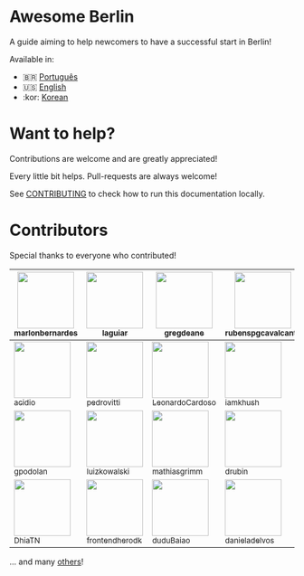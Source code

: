# Awesome Berlin
A guide aiming to help newcomers to have a successful start in Berlin!

Available in:

- :brazil: [Português](https://marlonbernardes.github.io/awesome-berlin/pt-br/)
- :us: [English](https://marlonbernardes.github.io/awesome-berlin/en/)
- :kor: [Korean](https://marlonbernardes.github.io/awesome-berlin/kr/)

# Want to help?
Contributions are welcome and are greatly appreciated!

Every little bit helps. Pull-requests are always welcome!

See [CONTRIBUTING](./CONTRIBUTING.md) to check how to run this documentation locally.

# Contributors

Special thanks to everyone who contributed!

<!-- contributors:start -->
 | [<img src="https://avatars1.githubusercontent.com/u/2975955?v=4" width="100px" /><br /><sub>marlonbernardes</sub>](https://github.com/marlonbernardes) | [<img src="https://avatars3.githubusercontent.com/u/6086?v=4" width="100px" /><br /><sub>laguiar</sub>](https://github.com/laguiar) | [<img src="https://avatars0.githubusercontent.com/u/4949000?v=4" width="100px" /><br /><sub>gregdeane</sub>](https://github.com/gregdeane) | [<img src="https://avatars2.githubusercontent.com/u/739913?v=4" width="100px" /><br /><sub>rubenspgcavalcante</sub>](https://github.com/rubenspgcavalcante) | [<img src="https://avatars1.githubusercontent.com/u/8210163?v=4" width="100px" /><br /><sub>leonardofreitass</sub>](https://github.com/leonardofreitass)
|---|---|---|---|---|
 | [<img src="https://avatars1.githubusercontent.com/u/551895?v=4" width="100px" /><br /><sub>acidio</sub>](https://github.com/acidio) | [<img src="https://avatars3.githubusercontent.com/u/446112?v=4" width="100px" /><br /><sub>pedrovitti</sub>](https://github.com/pedrovitti) | [<img src="https://avatars0.githubusercontent.com/u/1775157?v=4" width="100px" /><br /><sub>LeonardoCardoso</sub>](https://github.com/LeonardoCardoso) | [<img src="https://avatars1.githubusercontent.com/u/404460?v=4" width="100px" /><br /><sub>iamkhush</sub>](https://github.com/iamkhush) | [<img src="https://avatars1.githubusercontent.com/u/88917?v=4" width="100px" /><br /><sub>nicbou</sub>](https://github.com/nicbou)
 | [<img src="https://avatars1.githubusercontent.com/u/29275608?v=4" width="100px" /><br /><sub>gpodolan</sub>](https://github.com/gpodolan) | [<img src="https://avatars1.githubusercontent.com/u/112706?v=4" width="100px" /><br /><sub>luizkowalski</sub>](https://github.com/luizkowalski) | [<img src="https://avatars2.githubusercontent.com/u/450069?v=4" width="100px" /><br /><sub>mathiasgrimm</sub>](https://github.com/mathiasgrimm) | [<img src="https://avatars0.githubusercontent.com/u/237513?v=4" width="100px" /><br /><sub>drubin</sub>](https://github.com/drubin) | [<img src="https://avatars1.githubusercontent.com/u/502575?v=4" width="100px" /><br /><sub>fernandosouza</sub>](https://github.com/fernandosouza)
 | [<img src="https://avatars3.githubusercontent.com/u/2914703?v=4" width="100px" /><br /><sub>DhiaTN</sub>](https://github.com/DhiaTN) | [<img src="https://avatars2.githubusercontent.com/u/1649432?v=4" width="100px" /><br /><sub>frontendherodk</sub>](https://github.com/frontendherodk) | [<img src="https://avatars3.githubusercontent.com/u/36678?v=4" width="100px" /><br /><sub>duduBaiao</sub>](https://github.com/duduBaiao) | [<img src="https://avatars0.githubusercontent.com/u/26120299?v=4" width="100px" /><br /><sub>danieladelvos</sub>](https://github.com/danieladelvos) | [<img src="https://avatars0.githubusercontent.com/u/3342195?v=4" width="100px" /><br /><sub>ehkenne</sub>](https://github.com/ehkenne)
<!-- contributors:end -->

... and many [others](https://github.com/marlonbernardes/awesome-berlin/graphs/contributors)!

